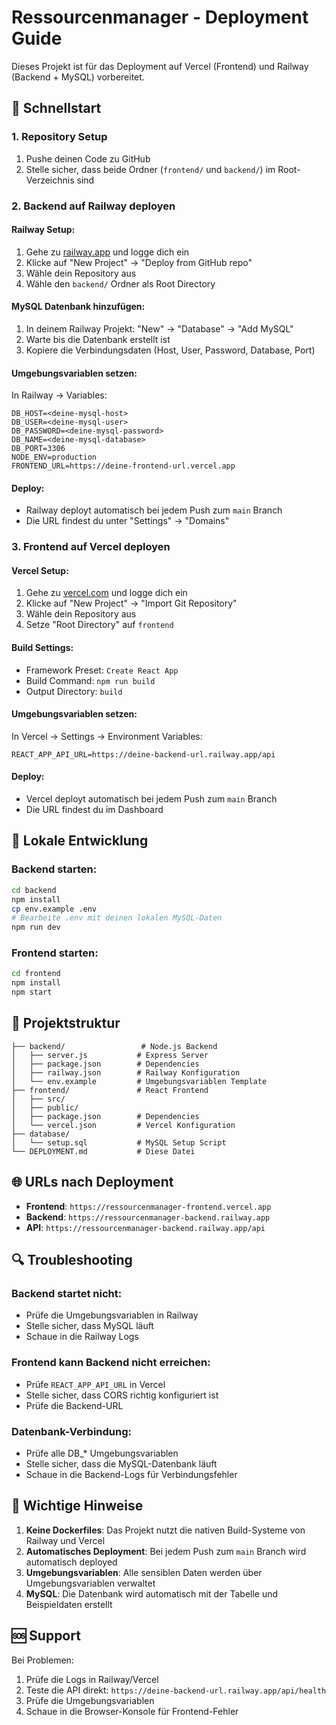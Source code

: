 # Ressourcenmanager - Deployment Guide

Dieses Projekt ist für das Deployment auf Vercel (Frontend) und Railway (Backend + MySQL) vorbereitet.

## 🚀 Schnellstart

### 1. Repository Setup
1. Pushe deinen Code zu GitHub
2. Stelle sicher, dass beide Ordner (`frontend/` und `backend/`) im Root-Verzeichnis sind

### 2. Backend auf Railway deployen

#### Railway Setup:
1. Gehe zu [railway.app](https://railway.app) und logge dich ein
2. Klicke auf "New Project" → "Deploy from GitHub repo"
3. Wähle dein Repository aus
4. Wähle den `backend/` Ordner als Root Directory

#### MySQL Datenbank hinzufügen:
1. In deinem Railway Projekt: "New" → "Database" → "Add MySQL"
2. Warte bis die Datenbank erstellt ist
3. Kopiere die Verbindungsdaten (Host, User, Password, Database, Port)

#### Umgebungsvariablen setzen:
In Railway → Variables:
```
DB_HOST=<deine-mysql-host>
DB_USER=<deine-mysql-user>
DB_PASSWORD=<deine-mysql-password>
DB_NAME=<deine-mysql-database>
DB_PORT=3306
NODE_ENV=production
FRONTEND_URL=https://deine-frontend-url.vercel.app
```

#### Deploy:
- Railway deployt automatisch bei jedem Push zum `main` Branch
- Die URL findest du unter "Settings" → "Domains"

### 3. Frontend auf Vercel deployen

#### Vercel Setup:
1. Gehe zu [vercel.com](https://vercel.com) und logge dich ein
2. Klicke auf "New Project" → "Import Git Repository"
3. Wähle dein Repository aus
4. Setze "Root Directory" auf `frontend`

#### Build Settings:
- Framework Preset: `Create React App`
- Build Command: `npm run build`
- Output Directory: `build`

#### Umgebungsvariablen setzen:
In Vercel → Settings → Environment Variables:
```
REACT_APP_API_URL=https://deine-backend-url.railway.app/api
```

#### Deploy:
- Vercel deployt automatisch bei jedem Push zum `main` Branch
- Die URL findest du im Dashboard

## 🔧 Lokale Entwicklung

### Backend starten:
```bash
cd backend
npm install
cp env.example .env
# Bearbeite .env mit deinen lokalen MySQL-Daten
npm run dev
```

### Frontend starten:
```bash
cd frontend
npm install
npm start
```

## 📁 Projektstruktur

```
├── backend/                 # Node.js Backend
│   ├── server.js           # Express Server
│   ├── package.json        # Dependencies
│   ├── railway.json        # Railway Konfiguration
│   └── env.example         # Umgebungsvariablen Template
├── frontend/               # React Frontend
│   ├── src/
│   ├── public/
│   ├── package.json        # Dependencies
│   └── vercel.json         # Vercel Konfiguration
├── database/
│   └── setup.sql           # MySQL Setup Script
└── DEPLOYMENT.md           # Diese Datei
```

## 🌐 URLs nach Deployment

- **Frontend**: `https://ressourcenmanager-frontend.vercel.app`
- **Backend**: `https://ressourcenmanager-backend.railway.app`
- **API**: `https://ressourcenmanager-backend.railway.app/api`

## 🔍 Troubleshooting

### Backend startet nicht:
- Prüfe die Umgebungsvariablen in Railway
- Stelle sicher, dass MySQL läuft
- Schaue in die Railway Logs

### Frontend kann Backend nicht erreichen:
- Prüfe `REACT_APP_API_URL` in Vercel
- Stelle sicher, dass CORS richtig konfiguriert ist
- Prüfe die Backend-URL

### Datenbank-Verbindung:
- Prüfe alle DB_* Umgebungsvariablen
- Stelle sicher, dass die MySQL-Datenbank läuft
- Schaue in die Backend-Logs für Verbindungsfehler

## 📝 Wichtige Hinweise

1. **Keine Dockerfiles**: Das Projekt nutzt die nativen Build-Systeme von Railway und Vercel
2. **Automatisches Deployment**: Bei jedem Push zum `main` Branch wird automatisch deployed
3. **Umgebungsvariablen**: Alle sensiblen Daten werden über Umgebungsvariablen verwaltet
4. **MySQL**: Die Datenbank wird automatisch mit der Tabelle und Beispieldaten erstellt

## 🆘 Support

Bei Problemen:
1. Prüfe die Logs in Railway/Vercel
2. Teste die API direkt: `https://deine-backend-url.railway.app/api/health`
3. Prüfe die Umgebungsvariablen
4. Schaue in die Browser-Konsole für Frontend-Fehler
